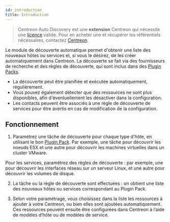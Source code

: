 ```yaml
---
id: introduction
title: Introduction
---
```


> Centreon Auto Discovery est une **extension** Centreon qui nécessite une [licence](../../administration/licenses) valide.
> Pour en acheter une et récupérer les référentiels
> nécessaires, contactez [Centreon](mailto:sales@centreon.com).

Le module de découverte automatique permet d'obtenir une liste des nouveaux hôtes ou services et, si vous le désirez,
de les créer automatiquement dans Centreon. La découverte se fait
via des fournisseurs de recherche et des règles de découverte, qui sont inclus dans des [Plugin Packs](../pluginpacks).

- La découverte peut être planifiée et exécutée automatiquement, régulièrement.
- Vous pouvez également détecter que des ressources ne
sont plus disponibles, afin d'éventuellement les désactiver dans la configuration.
- Les contacts peuvent être associés à une règle de découverte de services pour être avertis en cas de modification de la configuration.

## Fonctionnement

1. Paramétrez une tâche de découverte pour chaque type d'hôte, en utilisant le bon [Plugin Pack](../pluginpacks). Par exemple, une tâche pour découvrir les noeuds ESX et une autre pour découvrir les machines virtuelles dans un cluster VMware.

Pour les services, paramétrez des règles de découverte : par exemple, une pour découvrir les
interfaces réseau sur un serveur Linux, et une autre pour découvrir les volumes de disque.

2. La tâche ou la règle de découverte sont effectuées : on obtient une liste des nouveaux hôtes ou services correspondant au Plugin Pack.

3. Selon votre paramétrage, vous choisissez dans la liste les ressources à ajouter à votre Centreon, ou bien elles sont ajoutées automatiquement. Ces ressources peuvent ensuite être configurées dans Centreon
à l’aide de modèles d’hôte ou de modèles de service.
